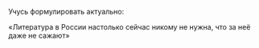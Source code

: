 Учусь формулировать актуально:

«Литература в России настолько сейчас никому не нужна, что за неё даже не сажают»
